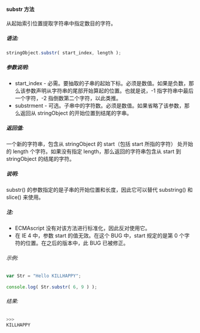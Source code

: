#### substr 方法

  从起始索引位置提取字符串中指定数目的字符。

##### 语法:

  ```javascript
  stringObject.substr( start_index, length );
  ```

##### 参数说明:

  - start_index - 必需。要抽取的子串的起始下标。必须是数值。如果是负数，那么该参数声明从字符串的尾部开始算起的位置。也就是说，-1 指字符串中最后一个字符，-2 指倒数第二个字符，以此类推。
  - substrment - 可选。子串中的字符数。必须是数值。如果省略了该参数，那么返回从 stringObject 的开始位置到结尾的字串。

##### 返回值:

  一个新的字符串，包含从 stringObject 的 start（包括 start 所指的字符） 处开始的 length 个字符。如果没有指定 length，那么返回的字符串包含从 start 到 stringObject 的结尾的字符。
  
##### 说明:

  substr() 的参数指定的是子串的开始位置和长度，因此它可以替代 substring() 和 slice() 来使用。

##### 注:

  - ECMAscript 没有对该方法进行标准化，因此反对使用它。
  - 在 IE 4 中，参数 start 的值无效。在这个 BUG 中，start 规定的是第 0 个字符的位置。在之后的版本中，此 BUG 已被修正。

###### 示例:

  ```javascript
  var Str = "Hello KILLHAPPY";
	  
  console.log( Str.substr( 6, 9 ) );
  ```

###### 结果:

  ```javascript
  >>>
  KILLHAPPY
  ```
